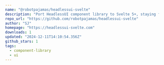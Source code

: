 ```yaml
---
name: "@robotpajamas/headlessui-svelte"
description: "Port HeadlessUI component library to Svelte 5+, staying faithful to React API."
repo_url: "https://github.com/robotpajamas/headlessui-svelte"
author: "SJ"
homepage: "https://headlessui-svelte.com"
downloads: 1
updated: "2024-12-11T14:10:54.356Z"
github_stars: 1
tags: 
  - component-library
  - ui
---
```

